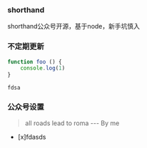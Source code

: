 ### shorthand
shorthand公众号开源，基于node，新手坑慎入

### 不定期更新

```js
function foo () {
    console.log(1)
}
```

`fdsa`

### 公众号设置
> all roads lead to roma
>              --- By me

- [x]fdasds